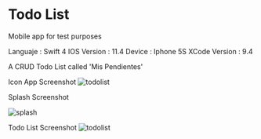 # Todo List
Mobile app for test purposes

Languaje : Swift 4
IOS Version : 11.4
Device : Iphone 5S
XCode Version : 9.4

A CRUD Todo List called 'Mis Pendientes'

Icon App Screenshot
![todolist](https://user-images.githubusercontent.com/11413770/41135339-c3ae0160-6a96-11e8-85fa-cecd5d18cc73.png=100x250)

Splash Screenshot

![splash](https://user-images.githubusercontent.com/11413770/41160455-6afdc884-6af5-11e8-8c50-9dbb27568991.png)

Todo List Screenshot
![todolist](https://user-images.githubusercontent.com/11413770/41160456-6b156b6a-6af5-11e8-8e12-192a9eb041e3.png)
